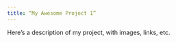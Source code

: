```yaml
---
title: “My Awesome Project 1”
---
```

Here’s a description of my project, with images, links, etc.


